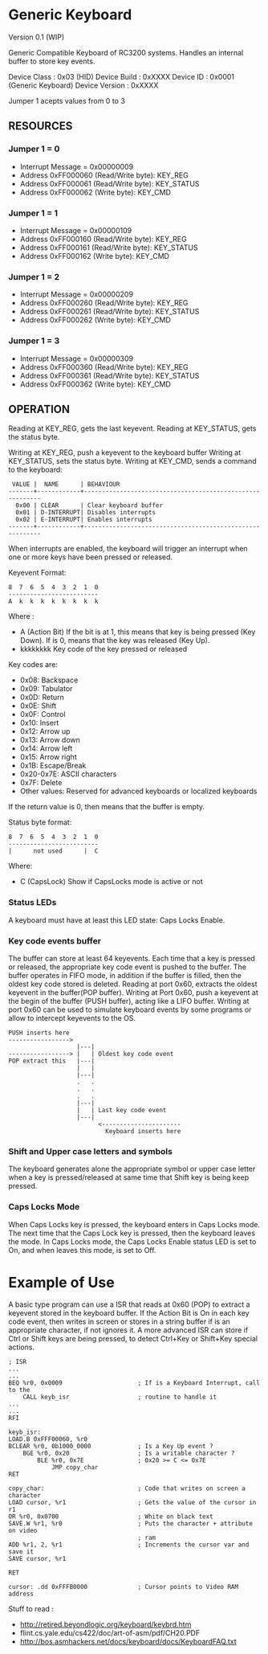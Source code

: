 Generic Keyboard
================
Version 0.1 (WIP) 

Generic Compatible Keyboard of RC3200 systems. Handles an internal buffer to
store key events.

Device Class    : 0x03 (HID)
Device Build    : 0xXXXX
Device ID       : 0x0001 (Generic Keyboard)
Device Version  : 0xXXXX

Jumper 1 acepts values from 0 to 3

RESOURCES
---------

### Jumper 1 = 0

- Interrupt Message = 0x00000009
- Address 0xFF000060 (Read/Write byte): KEY_REG
- Address 0xFF000061 (Read/Write byte): KEY_STATUS
- Address 0xFF000062 (Write byte): KEY_CMD

### Jumper 1 = 1

- Interrupt Message = 0x00000109
- Address 0xFF000160 (Read/Write byte): KEY_REG
- Address 0xFF000161 (Read/Write byte): KEY_STATUS
- Address 0xFF000162 (Write byte): KEY_CMD

### Jumper 1 = 2

- Interrupt Message = 0x00000209
- Address 0xFF000260 (Read/Write byte): KEY_REG
- Address 0xFF000261 (Read/Write byte): KEY_STATUS
- Address 0xFF000262 (Write byte): KEY_CMD

### Jumper 1 = 3

- Interrupt Message = 0x00000309
- Address 0xFF000360 (Read/Write byte): KEY_REG
- Address 0xFF000361 (Read/Write byte): KEY_STATUS
- Address 0xFF000362 (Write byte): KEY_CMD

OPERATION
---------

Reading at KEY_REG, gets the last keyevent.
Reading at KEY_STATUS, gets the status byte.

Writing at KEY_REG, push a keyevent to the keyboard buffer
Writing at KEY_STATUS, sets the status byte.
Writing at KEY_CMD, sends a command to the keyboard:

     VALUE |  NAME      | BEHAVIOUR
    -------+------------+----------------------------------------------------------
      0x00 | CLEAR      | Clear keyboard buffer
      0x01 | D-INTERRUPT| Disables interrupts
      0x02 | E-INTERRUPT| Enables interrupts
    -------+------------+----------------------------------------------------------

When interrupts are enabled, the keyboard will trigger an interrupt when one or
more keys have been pressed or released.

Keyevent Format:

    8  7  6  5  4  3  2  1  0
    -------------------------
    A  k  k  k  k  k  k  k  k

Where :

 - A (Action Bit) If the bit is at 1, this means that key is being pressed 
     (Key Down). If is 0, means that the key was released (Key Up).
 - kkkkkkkk Key code of the key pressed or released 

Key codes are:

- 0x08: Backspace
- 0x09: Tabulator
- 0x0D: Return
- 0x0E: Shift
- 0x0F: Control
- 0x10: Insert
- 0x12: Arrow up
- 0x13: Arrow down
- 0x14: Arrow left
- 0x15: Arrow right
- 0x1B: Escape/Break
- 0x20-0x7E: ASCII characters
- 0x7F: Delete
- Other values: Reserved for advanced keyboards or localized keyboards

If the return value is 0, then means that the buffer is empty.

Status byte format:

    8  7  6  5  4  3  2  1  0
    -------------------------
    |      not used      |  C
 
Where:

 - C (CapsLock) Show if CapsLocks mode is active or not

### Status LEDs
A keyboard must have at least this LED state: Caps Locks Enable.

### Key code events buffer
The buffer can store at least 64 keyevents. Each time that a key is pressed 
or released, the appropriate key code event is pushed to the buffer.
The buffer operates in FIFO mode, in addition if the buffer is filled, then
the oldest key code stored is deleted.
Reading at port 0x60, extracts the oldest keyevent in the buffer(POP buffer).
Writing at Port 0x60, push a keyevent at the begin of the buffer (PUSH 
buffer), acting like a LIFO buffer. Writing at port 0x60 can be used to
simulate keyboard events by some programs or allow to intercept keyevents to
the OS.


    PUSH inserts here          
    ----------------->       
                       |---|
    -----------------> |   | Oldest key code event
    POP extract this   |---|
                       |   |
                       |---|
                       .   .
                       .   .
                       .   .
                       |---|
                       |   | Last key code event
                       |---|  
                             <----------------------
                               Keyboard inserts here

### Shift and Upper case letters and symbols
The keyboard generates alone the appropriate symbol or upper case letter when 
a key is pressed/released at same time that Shift key is being keep pressed. 

### Caps Locks Mode 
When Caps Locks key is pressed, the keyboard enters in Caps Locks mode. The 
next time that the Caps Lock key is pressed, then the keyboard leaves the 
mode. In Caps Locks mode, the Caps Locks Enable status LED is set to On, and 
when leaves this mode, is set to Off. 


Example of Use
==============

A basic type program can use a ISR that reads at 0x60 (POP) to extract a
keyevent stored in the keyboard buffer. If the Action Bit is On in each key
code event, then writes in screen or stores in a string buffer if is an 
appropriate character, if not ignores it.
A more advanced ISR can store if Ctrl or Shift keys are being pressed, to 
detect Ctrl+Key or Shift+Key special actions.
  
    ; ISR
    ...
    ...
    BEQ %r0, 0x0009                     ; If is a Keyboard Interrupt, call to the
        CALL keyb_isr                   ; routine to handle it
    ...
    ...
    RFI

    keyb_isr:
    LOAD.B 0xFFF00060, %r0
    BCLEAR %r0, 0b1000_0000             ; Is a Key Up event ?
        BGE %r0, 0x20                   ; Is a writable character ?
            BLE %r0, 0x7E               ; 0x20 >= C <= 0x7E
                JMP copy_char
    RET

    copy_char:                          ; Code that writes on screen a character
    LOAD cursor, %r1                    ; Gets the value of the cursor in r1
    OR %r0, 0x0700                      ; White on black text
    SAVE.W %r1, %r0                     ; Puts the character + attribute on video
                                        ; ram
    ADD %r1, 2, %r1                     ; Increments the cursor var and save it
    SAVE cursor, %r1

    RET                                 

    cursor: .dd 0xFFFB0000              ; Cursor points to Video RAM address



Stuff to read : 
 - http://retired.beyondlogic.org/keyboard/keybrd.htm
 - flint.cs.yale.edu/cs422/doc/art-of-asm/pdf/CH20.PDF
 - http://bos.asmhackers.net/docs/keyboard/docs/KeyboardFAQ.txt


